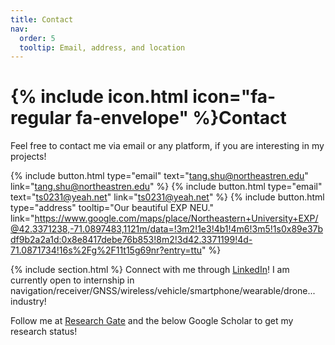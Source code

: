 ```yaml
---
title: Contact
nav:
  order: 5
  tooltip: Email, address, and location
---
```


# {% include icon.html icon="fa-regular fa-envelope" %}Contact

Feel free to contact me via email or any platform, if you are interesting in my projects!

{%
  include button.html
  type="email"
  text="tang.shu@northeastren.edu"
  link="tang.shu@northeastren.edu"
%}
{%
  include button.html
  type="email"
  text="ts0231@yeah.net"
  link="ts0231@yeah.net"
%}
{%
  include button.html
  type="address"
  tooltip="Our beautiful EXP NEU."
  link="https://www.google.com/maps/place/Northeastern+University+EXP/@42.3371238,-71.0897483,1121m/data=!3m2!1e3!4b1!4m6!3m5!1s0x89e37bdf9b2a2a1d:0x8e8417debe76b853!8m2!3d42.3371199!4d-71.0871734!16s%2Fg%2F11t15g69nr?entry=ttu"
%}

{% include section.html %}
Connect with me through [LinkedIn](https://www.linkedin.com/in/tshuo/)! I am currently open to internship in navigation/receiver/GNSS/wireless/vehicle/smartphone/wearable/drone... industry!  

Follow me at [Research Gate](https://www.researchgate.net/profile/Shuo-Tang-10) and the below Google Scholar to get my research status! 
